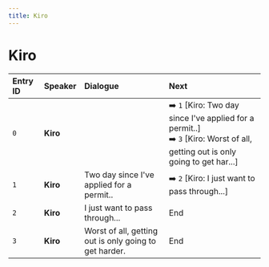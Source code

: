 ```yaml
---
title: Kiro
---
```


# Kiro


| Entry ID | Speaker | Dialogue | Next |
| :------- | :------ | :------- | :------------ |
| `0` | **Kiro** |  | ➡️ `1` \[Kiro: Two day since I've applied for a permit\.\.\]<br>➡️ `3` \[Kiro: Worst of all, getting out is only going to get har\.\.\.\] |
| `1` | **Kiro** | Two day since I've applied for a permit\.\. | ➡️ `2` \[Kiro: I just want to pass through\.\.\.\] |
| `2` | **Kiro** | I just want to pass through\.\.\. | End |
| `3` | **Kiro** | Worst of all, getting out is only going to get harder\. | End |
